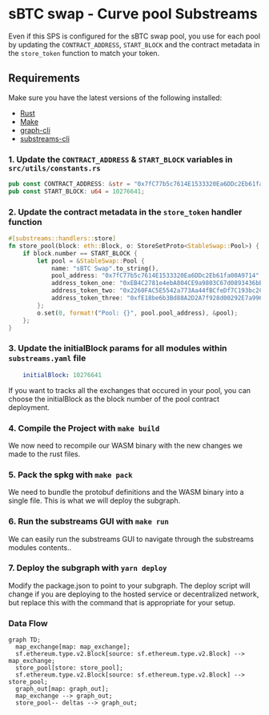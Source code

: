 
# sBTC swap - Curve pool Substreams

Even if this SPS is configured for the sBTC swap pool, you use for each pool by updating the `CONTRACT_ADDRESS`, `START_BLOCK` and the contract metadata in the `store_token` function to match your token.

## Requirements

Make sure you have the latest versions of the following installed:

- [Rust](https://rustup.rs/)
- [Make](https://formulae.brew.sh/formula/make)
- [graph-cli](https://thegraph.com/docs/en/cookbook/quick-start/#2-install-the-graph-cli)
- [substreams-cli](https://substreams.streamingfast.io/getting-started/installing-the-cli)

### 1. Update the `CONTRACT_ADDRESS` & `START_BLOCK` variables in `src/utils/constants.rs`

```rust
pub const CONTRACT_ADDRESS: &str = "0x7fC77b5c7614E1533320Ea6DDc2Eb61fa00A9714";
pub const START_BLOCK: u64 = 10276641;
```

### 2. Update the contract metadata in the `store_token` handler function

```rust
#[substreams::handlers::store]
fn store_pool(block: eth::Block, o: StoreSetProto<StableSwap::Pool>) {
    if block.number == START_BLOCK {
        let pool = &StableSwap::Pool {
            name: "sBTC Swap".to_string(),
            pool_address: "0x7fC77b5c7614E1533320Ea6DDc2Eb61fa00A9714".to_string(),
            address_token_one: "0xEB4C2781e4ebA804CE9a9803C67d0893436bB27D".to_string(),
            address_token_two: "0x2260FAC5E5542a773Aa44fBCfeDf7C193bc2C599".to_string(),
            address_token_three: "0xfE18be6b3Bd88A2D2A7f928d00292E7a9963CfC6".to_string(),
        };
        o.set(0, format!("Pool: {}", pool.pool_address), &pool);
    };
}
```

### 3. Update the initialBlock params for all modules within `substreams.yaml` file

```yaml
    initialBlock: 10276641
```

If you want to tracks all the exchanges that occured in your pool, you can choose the initialBlock as the block number of the pool contract deployment.

### 4. Compile the Project with `make build`

We now need to recompile our WASM binary with the new changes we made to the rust files.

### 5. Pack the spkg with `make pack`

We need to bundle the protobuf definitions and the WASM binary into a single file. This is what we will deploy the subgraph.

### 6. Run the substreams GUI with `make run`

We can easily run the substreams GUI to navigate through the substreams modules contents..

### 7. Deploy the subgraph with `yarn deploy`

Modify the package.json to point to your subgraph.
The deploy script will change if you are deploying to the hosted service or decentralized network, but replace this with the command that is appropriate for your setup.

### Data Flow

```mermaid
graph TD;
  map_exchange[map: map_exchange];
  sf.ethereum.type.v2.Block[source: sf.ethereum.type.v2.Block] --> map_exchange;
  store_pool[store: store_pool];
  sf.ethereum.type.v2.Block[source: sf.ethereum.type.v2.Block] --> store_pool;
  graph_out[map: graph_out];
  map_exchange --> graph_out;
  store_pool-- deltas --> graph_out;

```